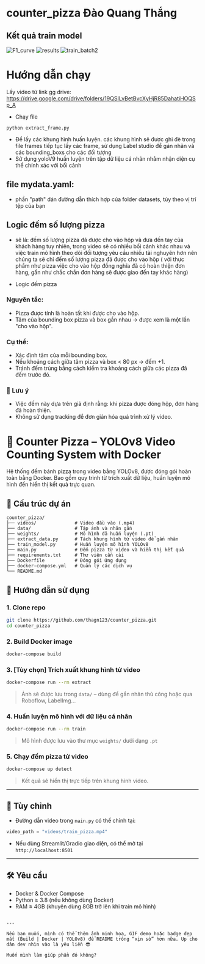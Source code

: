 # counter_pizza Đào Quang Thắng
## Kết quả train model
![F1_curve](https://github.com/user-attachments/assets/7443d531-2dd9-4978-8c27-67180000ed3d)
![results](https://github.com/user-attachments/assets/c1f00436-56a7-4e1b-8736-912c8f4723f6)
![train_batch2](https://github.com/user-attachments/assets/8c0bc1ff-f3c5-44bf-b190-49bc30358b96)
# Hướng dẫn chạy
Lấy video từ link gg drive: https://drive.google.com/drive/folders/19QSILvBetBvcXyHjR85DahatiHOQSp_A
- Chạy file
```
python extract_frame.py
```
- Để lấy các khung hình huấn luyện.
các khung hình sẽ được ghi đè trong file frames
tiếp tục lấy các frame, sử dụng Label studio để gán nhãn và các bounding_boxs cho các đối tượng
- Sử dụng yoloV9 huấn luyện trên tập dữ liệu cá nhân nhằm nhận diện cụ thể chính xác với bối cảnh

## file mydata.yaml:
- phần "path" dán đường dẫn thích hợp của folder datasets, tùy theo vị trí tệp của bạn

## Logic đếm số lượng pizza
- sẽ là: đếm số lượng pizza đã được cho vào hộp và đưa đến tay của khách hàng
tuy nhiên, trong video sẽ có nhiều bối cảnh khác nhau và việc train mô hình theo dõi đối tượng yêu cầu nhiều tài nghuyên hơn nên chúng ta sẽ chỉ đếm số lượng pizza đã được cho vào hộp ( với thực phẩm như pizza việc cho vào hộp đồng nghĩa đã có hoàn thiện đơn hàng, gần như chắc chắn đơn hàng sẽ được giao đến tay khác hàng)

* Logic đếm pizza
### Nguyên tắc:
- Pizza được tính là hoàn tất khi được cho vào hộp.
- Tâm của bounding box pizza và box gần nhau → được xem là một lần "cho vào hộp".
### Cụ thể:
- Xác định tâm của mỗi bounding box.
- Nếu khoảng cách giữa tâm pizza và box < 80 px → đếm +1.
- Tránh đếm trùng bằng cách kiểm tra khoảng cách giữa các pizza đã đếm trước đó.

### 📌 Lưu ý
- Việc đếm này dựa trên giả định rằng: khi pizza được đóng hộp, đơn hàng đã hoàn thiện.
- Không sử dụng tracking để đơn giản hóa quá trình xử lý video.


# 🍕 Counter Pizza – YOLOv8 Video Counting System with Docker

Hệ thống đếm bánh pizza trong video bằng YOLOv8, được đóng gói hoàn toàn bằng Docker. Bao gồm quy trình từ trích xuất dữ liệu, huấn luyện mô hình đến hiển thị kết quả trực quan.



## 📁 Cấu trúc dự án

```
counter_pizza/
├── videos/              # Video đầu vào (.mp4)
├── data/                # Tập ảnh và nhãn gắn
├── weights/             # Mô hình đã huấn luyện (.pt)
├── extract_data.py      # Tách khung hình từ video để gắn nhãn
├── train_model.py       # Huấn luyện mô hình YOLOv8
├── main.py              # Đếm pizza từ video và hiển thị kết quả
├── requirements.txt     # Thư viện cần cài
├── Dockerfile           # Đóng gói ứng dụng
├── docker-compose.yml   # Quản lý các dịch vụ
└── README.md
```

##  🚀 Hướng dẫn sử dụng

### 1. Clone repo

```bash
git clone https://github.com/thagn123/counter_pizza.git
cd counter_pizza
```

### 2. Build Docker image

```bash
docker-compose build
```

### 3. [Tùy chọn] Trích xuất khung hình từ video

```bash
docker-compose run --rm extract
```

> Ảnh sẽ được lưu trong `data/` – dùng để gắn nhãn thủ công hoặc qua Roboflow, LabelImg...

### 4. Huấn luyện mô hình với dữ liệu cá nhân

```bash
docker-compose run --rm train
```

> Mô hình được lưu vào thư mục `weights/` dưới dạng `.pt`

### 5. Chạy đếm pizza từ video

```bash
docker-compose up detect
```

> Kết quả sẽ hiển thị trực tiếp trên khung hình video.

---

## 📌 Tùy chỉnh

- Đường dẫn video trong `main.py` có thể chỉnh tại:

```python
video_path = "videos/train_pizza.mp4"
```

- Nếu dùng Streamlit/Gradio giao diện, có thể mở tại `http://localhost:8501`

---

## 🛠️ Yêu cầu

- Docker & Docker Compose
- Python ≥ 3.8 (nếu không dùng Docker)
- RAM ≥ 4GB (khuyên dùng 8GB trở lên khi train mô hình)
```

---

Nếu bạn muốn, mình có thể thêm ảnh minh họa, GIF demo hoặc badge đẹp mắt (Build | Docker | YOLOv8) để README trông “xịn sò” hơn nữa. Up cho dân dev nhìn vào là yêu liền 😎

Muốn mình làm giúp phần đó không?

